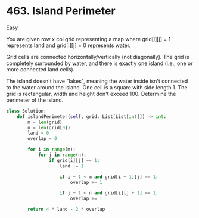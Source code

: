 # 463. Island Perimeter

Easy

You are given row x col grid representing a map where grid[i][j] = 1 represents land and grid[i][j] = 0 represents water.

Grid cells are connected horizontally/vertically (not diagonally). The grid is completely surrounded by water, and there is exactly one island (i.e., one or more connected land cells).

The island doesn't have "lakes", meaning the water inside isn't connected to the water around the island. One cell is a square with side length 1. The grid is rectangular, width and height don't exceed 100. Determine the perimeter of the island.

```python
class Solution:
    def islandPerimeter(self, grid: List[List[int]]) -> int:
        m = len(grid)
        n = len(grid[0])
        land = 0
        overlap = 0

        for i in range(m):
            for j in range(n):
                if grid[i][j] == 1:
                    land += 1

                    if i + 1 < m and grid[i + 1][j] == 1:
                        overlap += 1

                    if j + 1 < n and grid[i][j + 1] == 1:
                        overlap += 1

        return 4 * land - 2 * overlap
```
